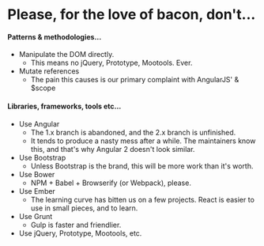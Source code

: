 # Please, for the love of bacon, don't...

#### Patterns & methodologies...
- Manipulate the DOM directly.
    - This means no jQuery, Prototype, Mootools. Ever.
- Mutate references
    - The pain this causes is our primary complaint with AngularJS' & $scope

#### Libraries, frameworks, tools etc...
- Use Angular
    - The 1.x branch is abandoned, and the 2.x branch is unfinished.
    - It tends to produce a nasty mess after a while. The maintainers know this, and that's why Angular 2 doesn't look similar.
- Use Bootstrap
    - Unless Bootstrap is the brand, this will be more work than it's worth.
- Use Bower
    - NPM + Babel + Browserify (or Webpack), please.
- Use Ember
    - The learning curve has bitten us on a few projects. React is easier to use in small pieces, and to learn.
- Use Grunt
    - Gulp is faster and friendlier.
- Use jQuery, Prototype, Mootools, etc.
